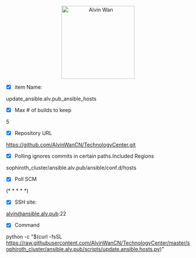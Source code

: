 <p align='center'> <a href='https://github.com/alvinwancn' target="_blank"> <img src='https://github.com/AlvinWanCN/life-record/raw/master/images/etlucency.png' alt='Alvin Wan' width=200></a></p>






- [x] item Name:
 
update_ansible.alv.pub_ansible_hosts
 
- [x] Max # of builds to keep

5

- [x] Repository URL

 
https://github.com/AlvinWanCN/TechnologyCenter.git
 

- [x]  Polling ignores commits in certain paths.Included Regions

sophiroth_cluster/ansible.alv.pub/ansible/conf.d/hosts


- [x] Poll SCM

(* * * * *)


- [x] SSH site: 

alvin@ansible.alv.pub:22


- [x] Command

python -c "$(curl -fsSL https://raw.githubusercontent.com/AlvinWanCN/TechnologyCenter/master/sophiroth_cluster/ansible.alv.pub/scripts/update.ansible.hosts.py)"
